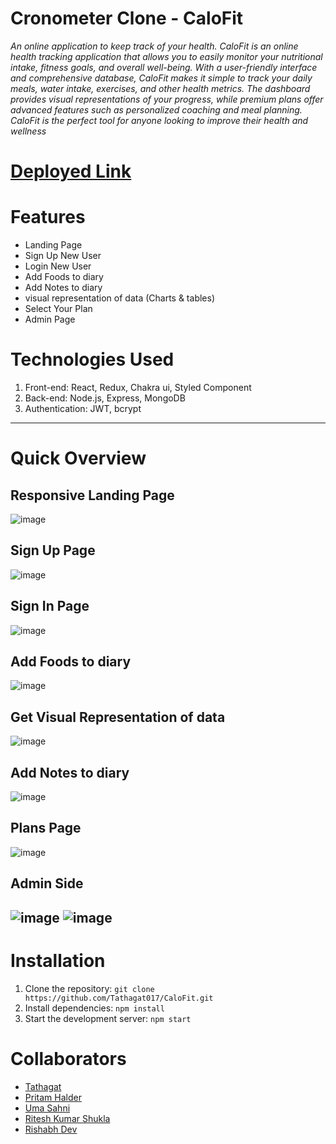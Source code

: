 
# Cronometer Clone - CaloFit
*An online application to keep track of your health. CaloFit is an online health tracking application that allows you to easily monitor your nutritional intake, fitness goals, and overall well-being. With a user-friendly interface and comprehensive database, CaloFit makes it simple to track your daily meals, water intake, exercises, and other health metrics. The dashboard provides visual representations of your progress, while premium plans offer advanced features such as personalized coaching and meal planning. CaloFit is the perfect tool for anyone looking to improve their health and wellness*

# <a href="https://calofit-tm.netlify.app/">Deployed Link</a>

# Features
 - Landing Page
 - Sign Up New User
 - Login New User
 - Add Foods to diary
 - Add Notes to diary
 - visual representation of data (Charts & tables)
 - Select Your Plan
 - Admin Page
# Technologies Used
1. Front-end: React, Redux, Chakra ui, Styled Component
2. Back-end: Node.js, Express, MongoDB
3. Authentication: JWT, bcrypt
 
 ------
 # Quick Overview
 
 ## Responsive Landing Page
![image](https://github.com/UmaSahni/JS101_Learning_Javascript/assets/112793743/d0352710-7254-4081-9843-7a744ccf3b78)
## Sign Up Page 
![image](https://github.com/UmaSahni/JS101_Learning_Javascript/assets/112793743/9c8f810b-9745-4220-b11e-11713eebac45)
## Sign In Page
![image](https://github.com/UmaSahni/JS101_Learning_Javascript/assets/112793743/17155eff-9c98-4005-87f9-c17dec669381)
## Add Foods to diary
![image](https://github.com/UmaSahni/JS101_Learning_Javascript/assets/112793743/b1c20c8d-bc59-4caf-98d8-55ddc7c29cf5)
## Get Visual Representation of data
![image](https://github.com/UmaSahni/JS101_Learning_Javascript/assets/112793743/33d72c1f-3530-411a-8793-a68124000a28)
## Add Notes to diary
![image](https://github.com/UmaSahni/JS101_Learning_Javascript/assets/112793743/96ccb818-a8e2-40fc-9c99-4e3a4f3f60dd)
## Plans Page
![image](https://github.com/UmaSahni/JS101_Learning_Javascript/assets/112793743/f8077ab6-d26e-42fa-89c4-68d290e030f1)
## Admin Side
![image](https://github.com/UmaSahni/JS101_Learning_Javascript/assets/112793743/96c83611-ce76-4661-b6e6-b5a0a9c1d7ec)
![image](https://github.com/UmaSahni/JS101_Learning_Javascript/assets/112793743/c67906c5-7c12-4808-abef-cd69619248cb)
---
# Installation
1. Clone the repository: `git clone https://github.com/Tathagat017/CaloFit.git`
2. Install dependencies: `npm install`
3. Start the development server: `npm start`
# Collaborators
<ul>
<li><a href='https://github.com/Tathagat017'>Tathagat</a></li>
<li><a href='https://github.com/Halderpritam123'>Pritam Halder</a></li>
<li><a href='https://github.com/UmaSahni'>Uma Sahni</a></li>
<li><a href='https://github.com/RiteshKumarShukla'>Ritesh Kumar Shukla</a></li>
<li><a href='https://github.com/Rdev921'>Rishabh Dev</a></li>
</ul>










